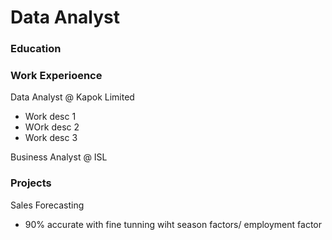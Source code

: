 # Data Analyst

### Education 

### Work Experioence 
Data Analyst @ Kapok Limited
- Work desc 1
- WOrk desc 2
- Work desc 3

Business Analyst @ ISL

### Projects
Sales Forecasting
- 90% accurate with fine tunning wiht season factors/ employment factor

